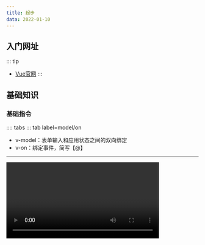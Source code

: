 ```yaml
---
title: 起步
data: 2022-01-10
---
```

## 入门网址
::: tip
* [Vue官网](https://cn.vuejs.org/)
:::
## 基础知识
### 基础指令
:::: tabs
::: tab label=model/on
* v-model：表单输入和应用状态之间的双向绑定
* v-on：绑定事件，简写【@】
---

<video src="./assets/qibudemo.mp4" style="width:400px;" controls />

```html{3-4}
<body>
    <div id="app">
        <input type="text" v-model="message">
        <button @click="getData">按钮</button>
    </div>

    <script src="https://cdn.jsdelivr.net/npm/vue@2/dist/vue.js"></script>
    <script>
        const app = new Vue({
            el: '#app',
            data() {
                return {
                    message: '消息',
                }
            },
            methods: {
                getData(e) {
                    console.log(this.message);
                }
            }
        })
    </script>
</body>
```
:::
::: tab label=if/show
* v-if：为判断是否渲染
* v-show为判断是否展示，只是修改了css属性，实际上是渲染了这个节点的

<img src="./assets/v-show.png" style="width:400px;">

```html{3,6}
<body>
    <div id="app">
        <div v-if="isLogin">v-if</div>
        <div v-if="!isLogin">v-if</div>
        <hr>
        <div v-show="isLogin">v-show</div>
        <div v-show="!isLogin">v-show</div>
    </div>

    <script src="https://cdn.jsdelivr.net/npm/vue@2/dist/vue.js"></script>
    <script>
        const app = new Vue({
            el: '#app',
            data() {
                return {
                    isLogin: false,
                }
            },
        })
    </script>
</body>
```
:::
::: tab label=for
* v-for：列表渲染【v-for="(s, index) in students"】
* 【for...in...】和【for...of...】效果一样
* 可以用【v-for="n in 10"】来直接重复渲染10次
* 需要唯一的key值，优化diff算法的。**不要用index值作为key，因为从头添加，index整体都会改变，diff算法就更耗时。**

<video src="./assets/v-for.mp4" style="width:400px;" controls />

```html{4}
<body>
    <div id="app">
        <ol>
            <li v-for="student in students" :key="student.id">{{student.name}}</li>
        </ol>
        <button @click="addMe">加上我</button>
    </div>

    <script src="https://cdn.jsdelivr.net/npm/vue@2/dist/vue.js"></script>
    <script>
        const app = new Vue({
            el: '#app',
            data() {
                return {
                    students: [
                        {
                            id: 0,
                            name: '小张',
                        },
                        {
                            id: 1,
                            name: '小李',
                        },
                        {
                            id: 2,
                            name: '小黄',
                        },
                        {
                            id: 3,
                            name: '小赵',
                        },
                    ]
                }
            },
            methods: {
                addMe() {
                    this.students.unshift({
                        id: 4,
                        name: 'hdy',
                    });
                }
            }
        })
    </script>
</body>
```
:::
::: tab label=bind
* v-bind：绑定值，简写【:】
* 动态参数：【v-bind:[attr]="XXX"】【v-on:[attr]="XXX"】
<img src="./assets/v-bind.png" style="width:500px;">

```html{3}
<body>
    <div id="app">
        <input type="text" v-bind:placeholder="message" :style="`width:${width};`"/>
    </div>

    <script src="https://cdn.jsdelivr.net/npm/vue@2/dist/vue.js"></script>
    <script>
        const app = new Vue({
            el: '#app',
            data() {
                return {
                    message: 'hello vue!',
                    width: '400px',
                }
            },
        })
    </script>
</body>
```
:::
::: tab label=html
* v-html：解析html语法

<img src="./assets/v-html.png" style="width:100px;">

```html{3,12}
<body>
    <div id="app">
        <div v-html="inner"></div>
    </div>

    <script src="https://cdn.jsdelivr.net/npm/vue@2/dist/vue.js"></script>
    <script>
        const app = new Vue({
            el: '#app',
            data() {
                return {
                    inner: '<ul><li>1</li><li>2</li></ul>'
                }
            },
        })
    </script>
</body>
```
:::
::: tab label=text
* v-text：原样渲染字段，相当于【{{}}】语法
>不解析HTML语法，能够有效避免`xss`攻击

<img src="./assets/v-text.png" style="width:300px;">

```html
<body>
    <div id="app">
        <div v-text="inner"></div>
        <div>{{inner}}</div>
    </div>

    <script src="https://cdn.jsdelivr.net/npm/vue@2/dist/vue.js"></script>
    <script>
        const app = new Vue({
            el: '#app',
            data() {
                return {
                    inner: '<ul><li>1</li><li>2</li></ul>'
                }
            },
        })
    </script>
</body>
```
:::
::: tab label=pre
* v-pre：跳过这个元素和它的子元素的编译过程。可以用来**显示原始 Mustache 标签**。跳过大量没有指令的节点会加快编译。

<img src="./assets/v-pre.png" style="width:200px;">

```html{3}
<body>
    <div id="app">
        <div v-pre>{{inner}}</div>
        <div>{{inner}}</div>
        <div v-html="inner"></div>
    </div>

    <script src="https://cdn.jsdelivr.net/npm/vue@2/dist/vue.js"></script>
    <script>
        const app = new Vue({
            el: '#app',
            data() {
                return {
                    inner: '<ul><li>1</li><li>2</li></ul>'
                }
            },
        })
    </script>
</body>
```
:::
::: tab label=slot
* v-slot：使用具名插槽时指定插槽名字，【template标签中使用】
* 或直接在元素上写【slot="name"】

<img src="./assets/v-slot.png" style="width:300px">

```html{4-6,15-17}
<body>
    <div id="app">
        <bar>
            <template v-slot:bottom>3</template>
            <template v-slot:top>1</template>
            <div slot="center">2</div>
        </bar>
    </div>

    <script src="https://cdn.jsdelivr.net/npm/vue@2/dist/vue.js"></script>
    <script>
        Vue.component('bar', {
            template: `
            <div>
                <div class="box1"><slot name="top"/></div>
                <div class="box2"><slot name="center"/></div>
                <div class="box3"><slot name="bottom"/></div>
            </div>
            `
        })

        const app = new Vue({
            el: '#app',
        })
    </script>
</body>
```
:::
::: tab label=cloak
* 翻译：cloak【斗篷】
* v-cloak：在编译完成前都会有此属性，编译结束后会自动消失，可以结合属性选择器做一些事情。**例如不展示编译前语法**
>问题展示

<video src="./assets/v-cloakduibi.mp4" style="width:300px" controls/>

```html{10-16}
<body>
    <div id="app">
        {{message}}
    </div>

    <script src="https://cdn.jsdelivr.net/npm/vue@2/dist/vue.js"></script>
    <script>
        const app = new Vue({
            el: '#app',
            computed: {
                message() {
                    const end = Date.now() + 2000;
                    while(Date.now() < end) {}
                    return '编译了两秒钟的消息'
                }
            }
        })
    </script>
</body>
```
>解决

<video src="./assets/v-cloak.mp4" style="width:300px" controls/>

```html{3-5,8}
<body>
    <style>
        [v-cloak] {
            display: none;
        }
    </style>

    <div id="app" v-cloak>
        {{message}}
    </div>

    <script src="https://cdn.jsdelivr.net/npm/vue@2/dist/vue.js"></script>
    <script>
        const app = new Vue({
            el: '#app',
            computed: {
                message() {
                    const end = Date.now() + 2000;
                    while(Date.now() < end) {}
                    return '编译了两秒钟的消息'
                }
            }
        })
    </script>
</body>
```
:::
::: tab label=once
* v-once：只渲染组件一次，后续会被视为静态内容跳过，不参与数据动态更新
>例：挂载时count是0，monted更新count，组件不重新渲染

<video src="./assets/v-once.mp4" style="width:300px;" controls/>

```html{2,12,15-17}
<body>
    <div id="app" v-once>
        {{count}}
    </div>

    <script src="https://cdn.jsdelivr.net/npm/vue@2/dist/vue.js"></script>
    <script>
        const app = new Vue({
            el: '#app',
            data() {
                return {
                    count: 0
                }
            },
            mounted() {
                this.count++
            }
        })
    </script>
</body>
```
:::
::::

### 组件化
:::: tabs
::: tab label=全局组件
* 注册组件分为`全局组件`和`局部组件`，Vue.component是注册的全局组件
* **每个组件必须只有一个根元素**
<img src="./assets/zizujian.png" style="width:200px;">

```html{5-9,14-27}
<body>
    <div id="app">
        本组件
        <hr>
        注册组件：
        <list></list>
        <hr>
        复用：
        <list></list>
    </div>

    <script src="https://cdn.jsdelivr.net/npm/vue@2/dist/vue.js"></script>
    <script>
        Vue.component('list', {
            template: `
            <div id="child">
                <ul>
                    <li v-for="name in students" :key="name">{{name}}</li>
                </ul>
            </div>
            `,
            data() {
                return {
                    students: ['hdy', '小赵', '张三'],
                }
            }
        })

        const app = new Vue({
            el: '#app',
        })
    </script>
</body>
```
:::
::: tab label=局部组件
<img src="./assets/jubuzujian.png" style="width:300px;">

```html{8,11-13}
<body>
    <div id="app">
        <home />
    </div>

    <script src="https://cdn.jsdelivr.net/npm/vue@2/dist/vue.js"></script>
    <script>
        const home = {template: '<div>首页内容</div>'};
        const app = new Vue({
            el: '#app',
            components: {
                home
            }
        })
    </script>
</body>
```
:::
::: tab label=组件传参1
* props是单向的【父 -> 子】，如果需要双向绑定，可以加 [.sync](./props.html#父-子) 修饰符

<img src="./assets/zujianchuancan.png" style="width:200px">

```html{6,9,22-27,34-35}
<body>
    <div id="app">
        本组件
        <hr>
        老师们：
        <list :list="teachers"></list>
        <hr>
        学生们：
        <list :list="students"></list>
    </div>

    <script src="https://cdn.jsdelivr.net/npm/vue@2/dist/vue.js"></script>
    <script>
        Vue.component('list', {
            template: `
            <div id="child">
                <ul>
                    <li v-for="name in list" :key="name">{{name}}</li>
                </ul>
            </div>
            `,
            props: {
                list: {
                    type: Array,
                    default: []
                }
            }
        })
        
        const app = new Vue({
            el: '#app',
            data() {
                return {
                    students: ['hdy', '小赵', '张三'],
                    teachers: ['黄老师', '张老师', '李老师'],
                }
            }
        })
    </script>
</body>
```
:::
::: tab label=组件传参2
* 如果要传递一个对象的所有参数作为props，直接使用【v-bind="obj"】

<img src="./assets/quanbuprops.png" style="width:300px"/>

```html{3,10,19-22}
<body>
    <div id="app">
        <home v-bind="me"/>
    </div>

    <script src="https://cdn.jsdelivr.net/npm/vue@2/dist/vue.js"></script>
    <script>
        const home = {
            template: '<div>我的名字是：{{name}}，年龄是{{age}}</div>',
            props: ['name', 'age']
        };
        const app = new Vue({
            el: '#app',
            components: {
                home
            },
            data() {
                return {
                    me: {
                        name: 'hdy',
                        age: 18
                    }
                }
            }
        })
    </script>
</body>
```
:::
::: tab label=事件发射
* 使用组件的时候可以用@监听组件内的事件，可以是自定义事件
* 组件内部可以用`$emit`发射事件
>注：emit事件**不能用驼峰**
```html{3,15-17,24-27}
<body>
    <div id="app">
        <comp @btn-clk="fatherSay"/>
    </div>

    <script src="https://cdn.jsdelivr.net/npm/vue@2/dist/vue.js"></script>
    <script>
        Vue.component('comp', {
            template: `
            <div>
                <button @click="say">组件按钮</button>
            </div>
            `,
            methods: {
                say(e) {
                    this.$emit('btn-clk', '100', e)
                }
            }
        })

        const app = new Vue({
            el: '#app',
            methods: {
                fatherSay(msg, e) {
                    console.log(msg);
                    console.log(e);
                }
            }
        })
    </script>
</body>
```

<img src="./assets/emitjiexi.png" style="width:600px">

:::
::: tab label=组件用model
* v-model本质就是v-bind和v-on的结合语法糖

<video src="./assets/v-modelzizujian.mp4" style="width:400px;" controls />

```html{3,18-28}
<body>
    <div id="app">
        <comp v-model="myMsg"/>
    </div>

    <script src="https://cdn.jsdelivr.net/npm/vue@2/dist/vue.js"></script>
    <script>
        Vue.component('comp', {
            template: `
            <div>
                <input
                    type="text"
                    :value="value"
                    @input="input"
                >
            </div>
            `,
            props: {
                value: {
                    type: String,
                    default: ''
                }
            },
            methods: {
                input(e) {
                    this.$emit('input', e.target.value);
                }
            }
        })

        const app = new Vue({
            el: '#app',
            data() {
                return {
                    myMsg: '消息'
                }
            }
        })
    </script>
</body>
```
:::
::: tab label=动态组件
* 可以使用`component`标签，添加属性【**v-bind:is="compName"**】来动态定义组件

<video src="./assets/dynamiccomp.mp4" style="width:400px;" controls />

```html{13,44-46,61-63}
<body>
    <div id="app">
        <div class="tabs-box">
            <div
                v-for="(tab, index) in tabs"
                class="tab"
                :class="{select: selected === index}"
                @click="changeTab(index)"
            >{{tab}}</div>
        </div>

        <div class="content">
            <component :is="componentName"></component>
        </div>
    </div>


    <style>
        .tabs-box {
            height: 30px;
            background-color: rgb(192, 234, 245);
            display: flex;
            user-select: none;
        }
        .tab {
            width: auto;
            padding: 5 10px;
            height: 100%;
            box-sizing: border-box;
        }
        .tab.select {
            background-color: rgb(247, 136, 136);
            border: 2px;
        }
        .content {
            background-color: rgb(247, 255, 199);
            width: 100%;
            min-height: 100vh;
        }
    </style>

    <script src="https://cdn.jsdelivr.net/npm/vue@2/dist/vue.js"></script>
    <script>
        Vue.component('home', {template: '<div>首页内容</div>'})
        Vue.component('about', {template: '<div>相关内容</div>'})
        Vue.component('me', {template: '<div>我的空间</div>'})
        const app = new Vue({
            el: '#app',
            data() {
                return {
                    tabs: ['home', 'about', 'me'],
                    selected: 0
                }
            },
            methods: {
                changeTab(index) {
                    this.selected = index;
                }
            },
            computed: {
                componentName() {
                    return this.tabs[this.selected];
                }
            }
        })
    </script>
</body>
```
:::
::::
### 生命周期
:::: tabs
::: tab label=概览
<img src="./assets/lifecycle.png" style="width:500px;">

:::
::: tab label=before/created
* beforeCreated还没有创建Vue实例，基本不做事情
* created已经创建了Vue实例，可以拿到实例里面的data，但还没有挂载到DOM上。可以请求数据，因为接收data已经准备好了。

<img src="./assets/created.png" style="width:200px;">

```html{15,18}
<body>
    <div id="app">
    </div>

    <script src="https://cdn.jsdelivr.net/npm/vue@2/dist/vue.js"></script>
    <script>
        const app = new Vue({
            el: '#app',
            data() {
                return {
                    message: '消息',
                }
            },
            beforeCreate() {
                console.log(this.message);
            },
            created() {
                console.log(this.message);
            }
        })
    </script>
</body>
```
:::
::: tab label=before/mounted
* beforeMount：挂载到DOM树上前
* mounted：已经上树，一般操作DOM的方法可以写这里。需要注意的是图片一类的数据，mounted以后，并没有渲染出高度，只是上了DOM树。请求图片也要时间，所以这里拿的宽高并不准确。

<img src="./assets/mount.png" style="width:200px;">

```html{16,19}
<body>
    <div id="app">
        <div id="content" ref="content"></div>
    </div>

    <script src="https://cdn.jsdelivr.net/npm/vue@2/dist/vue.js"></script>
    <script>
        const app = new Vue({
            el: '#app',
            data() {
                return {
                    message: '消息',
                }
            },
            beforeMount() {
                console.log(this.$refs.content);
            },
            mounted() {
                console.log(this.$refs.content);
            },
        })
    </script>
    <style>
        #content {
            height: 100px;
            width: 100px;
            background-color: red;
        }
    </style>
</body>
```
:::
::: tab label=before/updated
* beforeUpdate：修改数据，即将进行DOM树更新的时候调用
* updated：DOM刷新完毕调用
:::
::: tab label=before/destroyed
* beforeDestory：VUE实例销毁前调用，可以用啦销毁事件监听器、setTimeout/setTimeInterval
* destroyed：Vue实例已销毁，拿不到数据了
:::
::::
### data/computed/watch
:::: tabs
::: tab label=data
* 为什么不直接用对象，而用函数返回对象？
>由于VUE组件是可以复用的，那么多个组件复用的时候，需要肯定不能用相同的数据。就利用function返回新的对象，让相同组件之间都拥有自己的data

<img src="./assets/data.png" style="width:300px">

```html{3-4,13-17}
<body>
    <div id="app" v-once>
        <comp></comp>
        <comp></comp>
    </div>

    <script src="https://cdn.jsdelivr.net/npm/vue@2/dist/vue.js"></script>
    <script>
        Vue.component('comp', {
            template: `
            <div>{{message}}</div>
            `,
            data() {
                return {
                    message: Math.floor(Math.random() * 100),
                }
            }
        })

        const app = new Vue({
            el: '#app',
        })
    </script>
</body>
```
:::
::: tab label=watch
* watch是一个属性随着另一个属性变化而变化，通常情况下都能被computed替代
* watch一般用于监控路由、input输入框的值特殊处理等等，它比较适合的场景是一个数据影响多个数据
* 当需要在数据变化时执行异步或开销较大的操作时，这个方式是最有用的。
* 深度监听，可监听一个对象内部的改变。

<video src="./assets/watch.mp4" style="width:400px;" controls />

```html{19-24}
<body>
    <div id="app">
        <input type="text" v-model="me.name">
    </div>

    <script src="https://cdn.jsdelivr.net/npm/vue@2/dist/vue.js"></script>
    <script>
        const app = new Vue({
            el: '#app',
            data() {
                return {
                    me: {
                        name: 'hdy',
                        age: 18
                    }
                }
            },
            watch: {
                me: {
                    handler(newName, oldName) {
                        console.log('watch');
                    },
                    deep: true
                }
            }

        })
    </script>
</body>
```
:::
::: tab label=computed
* computed：computed内部可以进行复杂的计算，用函数名作为数据的变量名。并且在值没有改变的情况下，不会重复计算。computed有`缓存机制`
* 相比于data：一样的调用方法
* 相比于methods：除非值改变，否则不会重复计算

>都能生效

<video src="./assets/computed1.mp4" style="width:300px;" controls />

```html{3-5,14,18-20,23-25,28}
<body>
    <div id="app">
        <div>{{money + '元'}}</div>
        <div>{{dollor}}</div>
        <div>{{getMoney()}}</div>
    </div>

    <script src="https://cdn.jsdelivr.net/npm/vue@2/dist/vue.js"></script>
    <script>
        const app = new Vue({
            el: '#app',
            data() {
                return {
                    money: 10,
                }
            },
            computed: {
                dollor() {
                    return this.money + '美元';
                }
            },
            methods: {
                getMoney() {
                    return this.money + '欧元';
                }
            },
            mounted() {
                setInterval(() => this.money++, 1000);
            }

        })
    </script>
</body>
```
:::
::: tab label=缓存机制
* computed有一个缓存机制，只有当依赖的响应式数据发生变化时才会进行清空缓存重新计算结果，否则就会直接调用缓存。是否变更有一个dirty属性控制，dirty===true，重新计算。

<img src="./assets/computed2.png" style="width:200px;">

```html{3-13}
<body>
    <div id="app">
        <div>{{dollor}}</div>
        <div>{{getMoney()}}</div>

        <div>{{dollor}}</div>
        <div>{{getMoney()}}</div>

        <div>{{dollor}}</div>
        <div>{{getMoney()}}</div>

        <div>{{dollor}}</div>
        <div>{{getMoney()}}</div>
    </div>

    <script src="https://cdn.jsdelivr.net/npm/vue@2/dist/vue.js"></script>
    <script>
        const app = new Vue({
            el: '#app',
            data() {
                return {
                    money: 10,
                }
            },
            computed: {
                dollor() {
                    console.log('computed');
                    return this.money + '美元';
                }
            },
            methods: {
                getMoney() {
                    console.log('methods');
                    return this.money + '欧元';
                }
            }

        })
    </script>
</body>
```
:::
:::tab label=原理实现
<img src="./assets/computed3.png" style="width:500px;">

```html{17,23,29,40,62-65}
<body>
    <div id="app">
        <div class='money'></div>
        <div class='dollor'></div>
    </div>

    <script>
        const money = new Proxy(
            {
                val: 0,
                dirty: false,
                useArr: []
            },
            {
                set(target, key, val) {
                    if (key === 'val') {
                        target.dirty = (val !== target[key]);
                        target.val = val;

                        const moneyDOM = document.querySelector('.money');
                        moneyDOM.innerText = val;

                        target.useArr.forEach(item => notify(item));
                    }
                }
            }
        )
        function notify(item) {
            item.refresh();
        }

        const getMoney = new Proxy(
            {
                val: null,
                refresh: function() {
                    if (!money.useArr.includes(this)) {
                        money.useArr.push(this);
                    }

                    if (money.dirty === true || this.val == null) {
                        this.val = this.computed();
                    }
                },
                computed() {
                    console.log('computed');
                    return money.val + '欧元';
                }
            },
            {
                set(target, key, val) {
                    if (key === 'val') {
                        this.val = val;
                        const dollorDOM = document.querySelector('.dollor');
                        dollorDOM.innerText = val;
                        Reflect.set(target, key, val);
                    }
                }
            }
        )
        money.val = 10;
        getMoney.refresh();
        console.log('分割线');

        setTimeout(() => money.val = 10, 1000);
        setTimeout(() => money.val = 20, 3000);
    </script>
</body>
```
:::
::::
### class/style
:::: tabs
::: tab label=class
* 动态绑定方法：
```html
<div v-bind:class="{ active: isActive }"></div>

<div v-bind:class="{ active: isActive, 'text-danger': hasError }"></div>

<div v-bind:class="[activeClass, errorClass]"></div>

<div v-bind:class="[{ active: isActive }, errorClass]"></div>
```
---
* 可以用计算属性返回对象的形式计算动态class

<img src="./assets/class.png" style="width:400px;">

```html{3,11-16}
<body>
    <div id="app">
        <div :class="box"></div>
    </div>

    <script src="https://cdn.jsdelivr.net/npm/vue@2/dist/vue.js"></script>
    <script>
        const app = new Vue({
            el: '#app',
            computed: {
                box() {
                    return {
                        peek: true,
                        dark: +new Date().getHours() > 18 || +new Date().getHours() < 5
                    }
                }
            }
        })
    </script>
</body>
```
:::
::: tab label=组件class
* 组件根元素的class会被渲染上，调用组件时传入的class也会被渲染上
<img src="./assets/zujianclass.png" style="width:400px;">

```html{3-4}
<body>
    <div id="app">
        <comp></comp>
        <comp :class="'c d'"></comp>
    </div>

    <script src="https://cdn.jsdelivr.net/npm/vue@2/dist/vue.js"></script>
    <script>
        Vue.component('comp', {
            template: `
            <div class="a b">
                <p>组件</p>
            </div>
            `
        })
        
        const app = new Vue({
            el: '#app',
        })
    </script>
</body>
```
:::
::: tab label=内联样式
* 动态语法
```html
<!-- 动态传值 -->
<div v-bind:style="{ color: activeColor, fontSize: fontSize + 'px' }"></div>

<!-- 绑定对象 -->
<div v-bind:style="styleObject"></div>

<!-- 多个对象 -->
<div v-bind:style="[baseStyles, overridingStyles]"></div>
```
:::
::::
### 数组
:::: tabs
::: tab label=注意事项
* 要使用唯一的key值
* **不能使用下标更改**，数组监听只是重写了下面的方法
    * push()
    * pop()
    * shift()
    * unshift()
    * splice()
    * sort()
    * reverse()
:::
::: tab label=下标修改测试
<video src="./assets/splice.mp4" style="width:400px;" controls />

```html{6-7,21,24}
<body>
    <div id="app">
        <ul>
            <li v-for="s of stu" key="s">{{s}}</li>
        </ul>
        <button @click="indexMod">下标修改</button>
        <button @click="splice">splice修改</button>
    </div>

    <script src="https://cdn.jsdelivr.net/npm/vue@2/dist/vue.js"></script>
    <script>
        const app = new Vue({
            el: '#app',
            data() {
                return {
                    stu: ['张三', '李四', '王五'],
                }
            },
            methods: {
                indexMod() {
                    this.stu[0] = 'hdy'
                },
                splice() {
                    this.stu.splice(0, 1, 'hdy');
                }
            }
        })
    </script>
</body>
```
:::
::::
### Event
:::: tabs
::: tab label=方法总览
* 可以用 v-on / @ 指令监听 DOM 事件，并在触发时**运行一些 JavaScript 代码或函数**
* 当一个 ViewModel 被销毁时，**所有的事件处理器都会自动被删除**。你无须担心如何清理它们。
```html
<!-- 执行JS代码 -->
<button v-on:click="counter += 1">Add 1</button>

<!-- 函数默认接收event参数 -->
<button v-on:click="greet">Greet</button>

<!-- 函数传值 -->
<button @click="getMoney(10)">转换美元</button>

<!-- 又想传值又想传事件 -->
<button @click="getMoney(10, $event)">转换美元</button>
```
:::
::: tab label=事件修饰符
* 已支持修饰符
    * .stop
    * .prevent
    * .capture
    * .self
    * .once
    * .passive
    * .native : 在一个组件的根元素上直接监听一个原生事件。

```html
<!-- 阻止单击事件继续传播 -->
<a v-on:click.stop="doThis"></a>

<!-- 提交事件不再重载页面 -->
<form v-on:submit.prevent="onSubmit"></form>

<!-- 修饰符可以串联 -->
<a v-on:click.stop.prevent="doThat"></a>
```
* 支持的键盘触发事件
```html
<!-- 只有在 `key` 是 `Enter` 时调用 `vm.submit()` -->
<input v-on:keyup.enter="submit">
```
* 提供的别名
    * .enter
    * .tab
    * .delete (捕获“删除”和“退格”键)
    * .esc
    * .space
    * .up
    * .down
    * .left
    * .right
:::
::: tab label=表单内事件
* v-model 在内部为不同的输入元素使用不同的 property 并抛出不同的事件：
    * text 和 textarea 元素使用 value property 和 `input` 事件；
    * checkbox 和 radio 使用 checked property 和 `change` 事件；
    * select 字段将 value 作为 prop 并将 `change` 作为事件。
* 修饰符
    * lazy：将表单change时同步【鼠标离开时】
    * number：内部用parseFloat解析
    * trim：内部调用String.prototype.trim()
>lazy和非lazy对比

<video src="./assets/lazy.mp4" style="width:400px;" controls />

```html{3,4}
<body>
    <div id="app">
        <input type="text" v-model="msg">
        <input type="text" v-model.lazy="msg">
    </div>

    <script src="https://cdn.jsdelivr.net/npm/vue@2/dist/vue.js"></script>
    <script>
        const app = new Vue({
            el: '#app',
            data() {
                return {
                    msg: '消息'
                }
            },
        })
    </script>
</body>
```
:::
::::
### 插槽
:::: tabs
::: tab label=规则
* 父级模板里的所有内容都是在父级作用域中编译的；子模板里的所有内容都是在子作用域中编译的。
>**父模板能向子模板的slot传值，但编译过程是在父模板走的**，子模板拿到的只是编译后的值替换掉对应的slot标签。

<img src="./assets/slotchuanzhi.png" style="width:400px;">

```html{3,10-12,16,27}
<body>
    <div id="app">
        <home>{{name}}</home>
    </div>

    <script src="https://cdn.jsdelivr.net/npm/vue@2/dist/vue.js"></script>
    <script>
        const home = {
            template: `
            <div>我的名字是：
                <slot />
            </div>
            `,
            data() {
                return {
                    name: '儿子',
                }
            }
        };
        const app = new Vue({
            el: '#app',
            components: {
                home
            },
            data() {
                return {
                    name: '爸爸',
                }
            }
        })
    </script>
</body>
```
:::
::: tab label=作用域插槽
* **使用插槽时也想使用子组件的变量**，就可以用`作用域插槽`。
* 子组件定义插槽时向插槽bind参数
* 父组件使用插槽时【v-slot="propsObj"】能够拿到所有子组件传来的参数
```html{4-6,15}
<body>
    <div id="app">
        <home>
            <template v-slot='slotData'>
                {{slotData.myName}}
            </template>
        </home>
    </div>

    <script src="https://cdn.jsdelivr.net/npm/vue@2/dist/vue.js"></script>
    <script>
        const home = {
            template: `
            <div>我的名字是：
                <slot :myName="name"></slot>
            </div>
            `,
            data() {
                return {
                    name: '儿子',
                }
            }
        };
        const app = new Vue({
            el: '#app',
            components: {
                home
            },
            data() {
                return {
                    name: '爸爸',
                }
            }
        })
    </script>
</body>
```
* 也可以不用template，直接传到子组件标签上
```html
<home v-slot='slotData'>
    {{slotData.myName}}
</home>
```
:::
::: tab label=其他规则
* 具名插槽
```html
<slot name="header"></slot>
```
```html
<template v-slot:header>
    <h1>Here might be a page title</h1>
</template>

<!-- 缩写 -->
<template #header>
    <h1>Here might be a page title</h1>
</template>

<!-- 或 -->
<h1 slot="header">Here might be a page title</h1>
```
* 不带名字的被视为`默认插槽`，双标签内部的内容就被默认传进来
* 解构插槽props
```html
<home v-slot="{ name }">
  {{ user }}
</home>
```
* 动态插槽名
```html
<template v-slot:[dynamicSlotName]>
    啦啦啦
</template>
```
:::
::::